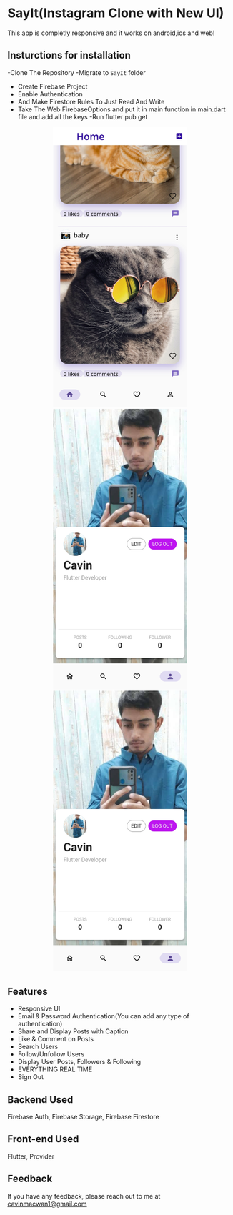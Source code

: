 # SayIt(Instagram Clone with New UI)

This app is completly responsive and it works on android,ios and web!

## Insturctions for installation
-Clone The Repository
-Migrate to ```SayIt``` folder
- Create Firebase Project
- Enable Authentication
- And Make Firestore Rules To Just Read And Write
- Take The Web FirebaseOptions and put it in main function in main.dart file and add all the keys
-Run flutter pub get

<p align="center">
  <img width="300" src="https://github.com/Cavin6080/SayIt/blob/main/Screenshot_20220423-224949.jpg">
    <img width="300" src="https://github.com/Cavin6080/SayIt/blob/main/Screenshot_20220423-225009.jpg">
   <img width="300" src="https://github.com/Cavin6080/SayIt/blob/main/Screenshot_20220423-225009.jpg">
  
</p>

## Features
- Responsive UI
- Email & Password Authentication(You can add any type of authentication)
- Share and Display Posts with Caption
- Like & Comment on Posts
- Search Users
- Follow/Unfollow Users
- Display User Posts, Followers & Following
- EVERYTHING REAL TIME
- Sign Out





## Backend Used
Firebase Auth, Firebase Storage, Firebase Firestore

## Front-end Used
Flutter, Provider
    
## Feedback

If you have any feedback, please reach out to me at cavinmacwan1@gmail.com


